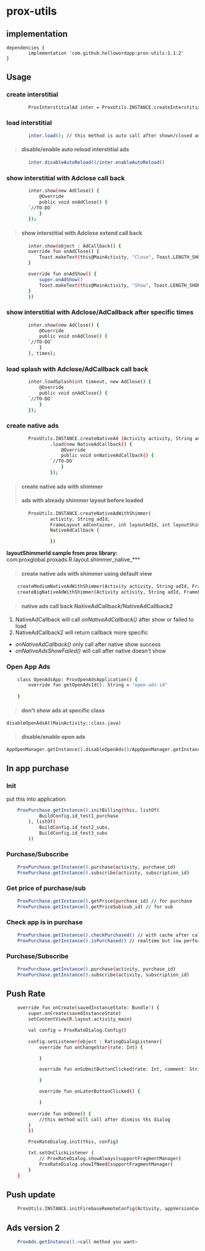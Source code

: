 # prox-utils

## implementation
```
dependencies {
        implementation 'com.github.hellowordapp:prox-utils:1.1.2'
}
```

## Usage

### create interstitial
```sh
        ProxInterstitialAd inter = ProxUtils.INSTANCE.createInterstitialAd (Activity activity, String adId);
```

### load interstitial 
```sh
        inter.load(); // this method is auto call after shown/closed ads 
```
> #### disable/enable auto reload interstitial ads
```sh
        inter.disableAutoReload()/inter.enableAutoReload()
```

### show interstitial with Adclose call back
```sh
        inter.show(new AdClose() {
            @Override
            public void onAdClose() {
		`//TO-DO`
            }
        });

```
> #### show interstitial with Adclose extend call back
```sh
        inter.show(object : AdCallback() {
		override fun onAdClose() {
		    Toast.makeText(this@MainActivity, "Close", Toast.LENGTH_SHORT).show()
		}

		override fun onAdShow() {
		    super.onAdShow()
		    Toast.makeText(this@MainActivity, "Show", Toast.LENGTH_SHORT).show()
		}
        })

```

### show interstitial with Adclose/AdCallback after specific times
```sh
        inter.show(new AdClose() {
            @Override
            public void onAdClose() {
		`//TO-DO`
            }
        }, times);

```

### load splash with Adclose/AdCallback call back
```sh
        inter.loadSplash(int timeout, new AdClose() {
            @Override
            public void onAdClose() {
		`//TO-DO`
            }
        });

```

### create native ads
```sh 
        ProxUtils.INSTANCE.createNativeAd (Activity activity, String adId, FrameLayout adContainer, int layoutAdId);
                .load(new NativeAdCallback() {
                    @Override
                    public void onNativeAdCallback() {
		    	`//TO-DO`
                    }
                });
```

> #### create native ads with shimmer
> #### ads with already shimmer layout before loaded
```sh
        ProxUtils.INSTANCE.createNativeAdWithShimmer(
                activity, String adId,
                FrameLayout adContainer, int layoutAdId, int layoutShimmerId).load(
                NativeAdCallback {

                })
```
**layoutShimmerId sample from prox library:** com.proxglobal.proxads.R.layout.shimmer_native_***
>#### create native ads with shimmer using default view 
```sh
	createMediumNativeAdWithShimmer(Activity activity, String adId, FrameLayout adContainer)
	createBigNativeAdWithShimmer(Activity activity, String adId, FrameLayout adContainer)
```

> #### native ads call back **NativeAdCallback/NativeAdCallback2**
1. NativeAdCallback will call *onNativeAdCallback()* after show or failed to load 
2. NativeAdCallback2 will return callback more specific
 - *onNativeAdCallback()* only call after native show success
 - *onNativeAdsShowFailed()* will call after native doesn't show 

### Open App Ads
```sh
    class OpenAdsApp: ProxOpenAdsApplication() {
        override fun getOpenAdsId(): String = "open-ads-id"
        
    }
```

> #### don't show ads at specific class
	disableOpenAdsAt(MainActivity::class.java)
> #### disable/enable open ads 
	AppOpenManager.getInstance().disableOpenAds()/AppOpenManager.getInstance().enableOpenAds()

## In app purchase
### Init
put this into application:
```sh
	ProxPurchase.getInstance().initBilling(this, listOf(
			BuildConfig.id_test1_purchase
		), listOf(
			BuildConfig.id_test2_subs,
			BuildConfig.id_test3_subs
		))
```
### Purchase/Subscribe
```sh
	ProxPurchase.getInstance().purchase(activity, purchase_id)
	ProxPurchase.getInstance().subscribe(activity, subscription_id)
```

### Get price of purchase/sub
```sh
	ProxPurchase.getInstance().getPrice(purchase_id) // for purchase
	ProxPurchase.getInstance().getPriceSub(sub_id) // for sub
```

### Check app is in purchase
```sh
	ProxPurchase.getInstance().checkPurchased() // with cache after call ProxPurchase.getInstance().syncPurchaseState()
	ProxPurchase.getInstance().isPurchased() // realtime but low performance
```

### Purchase/Subscribe
```sh
	ProxPurchase.getInstance().purchase(activity, purchase_id)
	ProxPurchase.getInstance().subscribe(activity, subscription_id)
```

## Push Rate

```sh
    override fun onCreate(savedInstanceState: Bundle?) {
        super.onCreate(savedInstanceState)
        setContentView(R.layout.activity_main)

        val config = ProxRateDialog.Config()
        
        config.setListener(object : RatingDialogListener{
            override fun onChangeStar(rate: Int) {

            }

            override fun onSubmitButtonClicked(rate: Int, comment: String?) {

            }

            override fun onLaterButtonClicked() {

            }
	    
	    override fun onDone() {
	    	//this method will call after dismiss tks dialog
	    }
        })

        ProxRateDialog.init(this, config)

        txt.setOnClickListener {
            // ProxRateDialog.showAlways(supportFragmentManager)
            ProxRateDialog.showIfNeed(supportFragmentManager)
        }
    } 
```

## Push update 
```sh
    ProxUtils.INSTANCE.initFirebaseRemoteConfig(Activity, appVersionCode, iconAppId, appName);
```

## Ads version 2
```sh
    ProxAds.getInstance().<call method you want>
```
